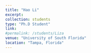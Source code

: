 ```yaml
---
title: "Hao Li"
excerpt:
collection: students
type: "Ph.D Student"
link:
#permalink: /students/Liza
venue: "University of South Florida"
location: "Tampa, Florida"
---
```

